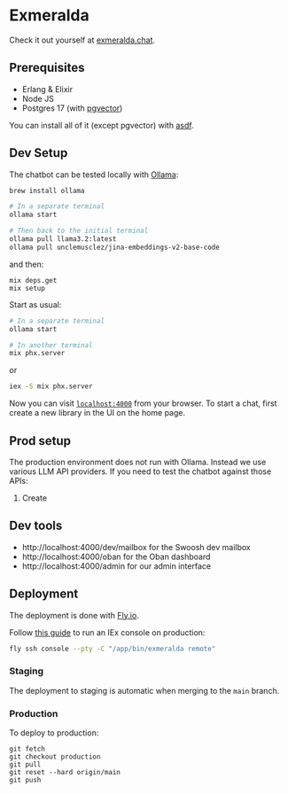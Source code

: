 # Exmeralda

Check it out yourself at [exmeralda.chat](https://exmeralda.chat).

## Prerequisites

- Erlang & Elixir
- Node JS
- Postgres 17 (with [pgvector](https://github.com/pgvector/pgvector))

You can install all of it (except pgvector) with [asdf](https://github.com/asdf-vm/asdf).

## Dev Setup

The chatbot can be tested locally with [Ollama](https://github.com/ollama/ollama):

```sh
brew install ollama

# In a separate terminal
ollama start

# Then back to the initial terminal
ollama pull llama3.2:latest
ollama pull unclemusclez/jina-embeddings-v2-base-code
```

and then:

```
mix deps.get
mix setup
```

Start as usual:

```sh
# In a separate terminal
ollama start

# In another terminal
mix phx.server
```

or

```sh
iex -S mix phx.server
```

Now you can visit [`localhost:4000`](http://localhost:4000) from your browser.
To start a chat, first create a new library in the UI on the home page.

## Prod setup

The production environment does not run with Ollama. Instead we use various LLM API providers. If you need to test the chatbot against those APIs:

1. Create


## Dev tools

- http://localhost:4000/dev/mailbox for the Swoosh dev mailbox
- http://localhost:4000/oban for the Oban dashboard
- http://localhost:4000/admin for our admin interface

## Deployment

The deployment is done with [Fly.io](https://fly.io/docs/elixir/).

Follow [this guide](https://fly.io/docs/elixir/the-basics/iex-into-running-app/) to run an IEx console on production:

```sh
fly ssh console --pty -C "/app/bin/exmeralda remote"
```


### Staging

The deployment to staging is automatic when merging to the `main` branch.

### Production

To deploy to production:

```
git fetch
git checkout production
git pull
git reset --hard origin/main
git push
```

